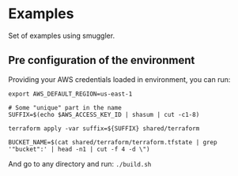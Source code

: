 Examples
========

Set of examples using smuggler.

Pre configuration of the environment
-----------------------------------

Providing your AWS credentials loaded in environment, you can run:

```
export AWS_DEFAULT_REGION=us-east-1

# Some "unique" part in the name
SUFFIX=$(echo $AWS_ACCESS_KEY_ID | shasum | cut -c1-8)

terraform apply -var suffix=${SUFFIX} shared/terraform

BUCKET_NAME=$(cat shared/terraform/terraform.tfstate | grep '"bucket":' | head -n1 | cut -f 4 -d \")
```

And go to any directory and run: `./build.sh`
